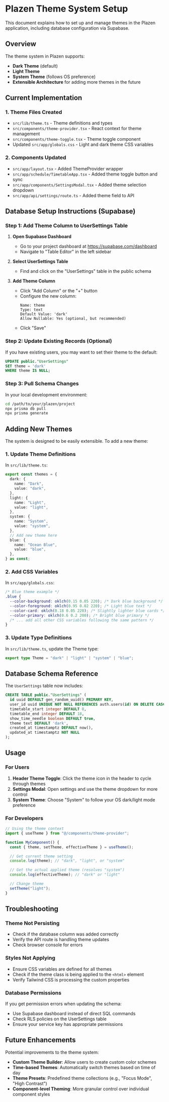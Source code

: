 # Plazen Theme System Setup

This document explains how to set up and manage themes in the Plazen application, including database configuration via Supabase.

## Overview

The theme system in Plazen supports:

- **Dark Theme** (default)
- **Light Theme**
- **System Theme** (follows OS preference)
- **Extensible Architecture** for adding more themes in the future

## Current Implementation

### 1. Theme Files Created

- `src/lib/theme.ts` - Theme definitions and types
- `src/components/theme-provider.tsx` - React context for theme management
- `src/components/theme-toggle.tsx` - Theme toggle component
- Updated `src/app/globals.css` - Light and dark theme CSS variables

### 2. Components Updated

- `src/app/layout.tsx` - Added ThemeProvider wrapper
- `src/app/schedule/TimetableApp.tsx` - Added theme toggle button and sync
- `src/app/components/SettingsModal.tsx` - Added theme selection dropdown
- `src/app/api/settings/route.ts` - Added theme field to API

## Database Setup Instructions (Supabase)

### Step 1: Add Theme Column to UserSettings Table

1. **Open Supabase Dashboard**

   - Go to your project dashboard at https://supabase.com/dashboard
   - Navigate to "Table Editor" in the left sidebar

2. **Select UserSettings Table**

   - Find and click on the "UserSettings" table in the public schema

3. **Add Theme Column**
   - Click "Add Column" or the "+" button
   - Configure the new column:
     ```
     Name: theme
     Type: text
     Default Value: 'dark'
     Allow Nullable: Yes (optional, but recommended)
     ```
   - Click "Save"

### Step 2: Update Existing Records (Optional)

If you have existing users, you may want to set their theme to the default:

```sql
UPDATE public."UserSettings"
SET theme = 'dark'
WHERE theme IS NULL;
```

### Step 3: Pull Schema Changes

In your local development environment:

```bash
cd /path/to/your/plazen/project
npx prisma db pull
npx prisma generate
```

## Adding New Themes

The system is designed to be easily extensible. To add a new theme:

### 1. Update Theme Definitions

In `src/lib/theme.ts`:

```typescript
export const themes = {
  dark: {
    name: "Dark",
    value: "dark",
  },
  light: {
    name: "Light",
    value: "light",
  },
  system: {
    name: "System",
    value: "system",
  },
  // Add new theme here
  blue: {
    name: "Ocean Blue",
    value: "blue",
  },
} as const;
```

### 2. Add CSS Variables

In `src/app/globals.css`:

```css
/* Blue theme example */
.blue {
  --color-background: oklch(0.15 0.05 220); /* Dark blue background */
  --color-foreground: oklch(0.95 0.02 220); /* Light blue text */
  --color-card: oklch(0.18 0.05 220); /* Slightly lighter blue cards */
  --color-primary: oklch(0.6 0.2 200); /* Bright blue primary */
  /* ... add all other CSS variables following the same pattern */
}
```

### 3. Update Type Definitions

In `src/lib/theme.ts`, update the Theme type:

```typescript
export type Theme = "dark" | "light" | "system" | "blue";
```

## Database Schema Reference

The `UserSettings` table now includes:

```sql
CREATE TABLE public."UserSettings" (
  id uuid DEFAULT gen_random_uuid() PRIMARY KEY,
  user_id uuid UNIQUE NOT NULL REFERENCES auth.users(id) ON DELETE CASCADE,
  timetable_start integer DEFAULT 8,
  timetable_end integer DEFAULT 18,
  show_time_needle boolean DEFAULT true,
  theme text DEFAULT 'dark',
  created_at timestamptz DEFAULT now(),
  updated_at timestamptz NOT NULL
);
```

## Usage

### For Users

1. **Header Theme Toggle**: Click the theme icon in the header to cycle through themes
2. **Settings Modal**: Open settings and use the theme dropdown for more control
3. **System Theme**: Choose "System" to follow your OS dark/light mode preference

### For Developers

```typescript
// Using the theme context
import { useTheme } from "@/components/theme-provider";

function MyComponent() {
  const { theme, setTheme, effectiveTheme } = useTheme();

  // Get current theme setting
  console.log(theme); // "dark", "light", or "system"

  // Get the actual applied theme (resolves "system")
  console.log(effectiveTheme); // "dark" or "light"

  // Change theme
  setTheme("light");
}
```

## Troubleshooting

### Theme Not Persisting

- Check if the database column was added correctly
- Verify the API route is handling theme updates
- Check browser console for errors

### Styles Not Applying

- Ensure CSS variables are defined for all themes
- Check if the theme class is being applied to the `<html>` element
- Verify Tailwind CSS is processing the custom properties

### Database Permissions

If you get permission errors when updating the schema:

- Use Supabase dashboard instead of direct SQL commands
- Check RLS policies on the UserSettings table
- Ensure your service key has appropriate permissions

## Future Enhancements

Potential improvements to the theme system:

- **Custom Theme Builder**: Allow users to create custom color schemes
- **Time-based Themes**: Automatically switch themes based on time of day
- **Theme Presets**: Predefined theme collections (e.g., "Focus Mode", "High Contrast")
- **Component-level Theming**: More granular control over individual component styles
